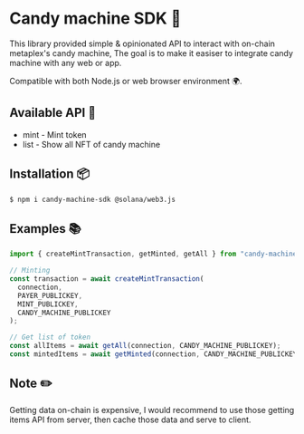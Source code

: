 # Candy machine SDK 🍭

This library provided simple & opinionated API to interact with on-chain metaplex's candy machine, The goal is to make it easiser to integrate candy machine with any web or app.

Compatible with both Node.js or web browser environment 🌍.

## Available API 📔

- mint - Mint token
- list - Show all NFT of candy machine

## Installation 📦

```sh
$ npm i candy-machine-sdk @solana/web3.js
```

## Examples 📚

```typescript
import { createMintTransaction, getMinted, getAll } from "candy-machine-sdk";

// Minting
const transaction = await createMintTransaction(
  connection,
  PAYER_PUBLICKEY,
  MINT_PUBLICKEY,
  CANDY_MACHINE_PUBLICKEY
);

// Get list of token
const allItems = await getAll(connection, CANDY_MACHINE_PUBLICKEY);
const mintedItems = await getMinted(connection, CANDY_MACHINE_PUBLICKEY);
```

## Note ✏️

Getting data on-chain is expensive, I would recommend to use those getting items API from server, then cache those data and serve to client.
